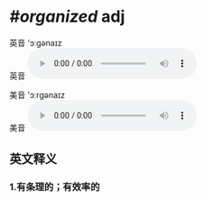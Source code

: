 # ***\#organized*** adj
英音 'ɔːɡənaɪz  
英音
<audio src="./media/organized1_AAC.aac" controls="controls"></audio>

美音 'ɔːrɡənaɪz  
美音
<audio src="./media/organized2_AAC.aac" controls="controls"></audio>



  

英文释义
---
### 1.**有条理的；有效率的**  


